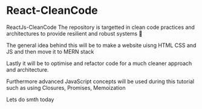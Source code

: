 # React-CleanCode
ReactJs-CleanCode
The repository is targetted in clean code practices and architectures to provide resilient and robust systems 🚀

The general idea behind this will be to make a website uisng HTML CSS and JS and then move it to MERN stack

Lastly it will be to optimise and refactor code for a much cleaner approach and architecture. 

Furthermore advanced JavaScript concepts will be used during this tutorial such as using Closures, Promises, Memoization 

Lets do smth today


